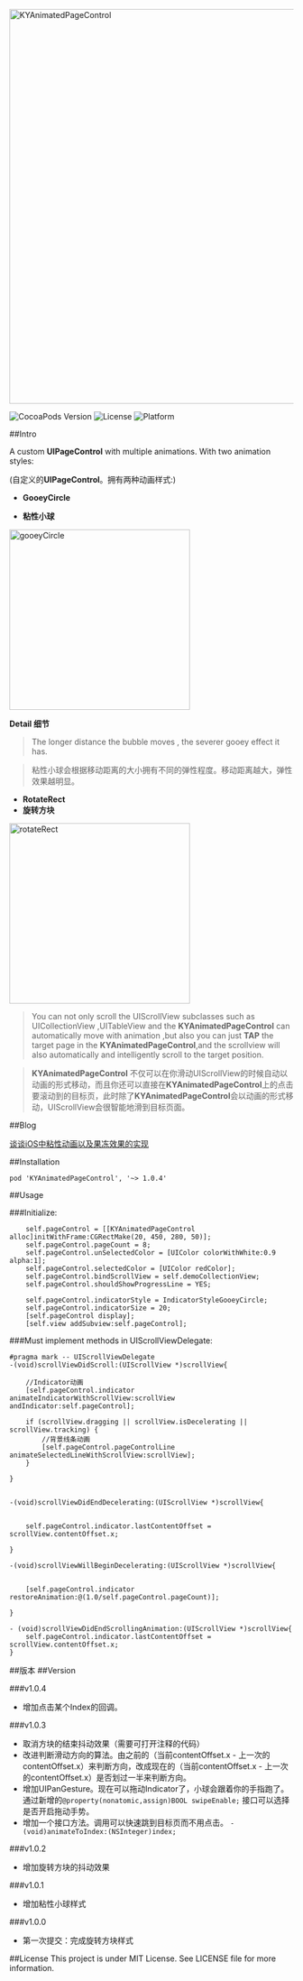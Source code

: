 <p align="left" >
  <img src="logo.png" alt="KYAnimatedPageControl" title="KYAnimatedPageControl" width = "700">
</p>

![CocoaPods Version](https://img.shields.io/badge/pod-v1.0.4-brightgreen.svg)
![License](https://img.shields.io/badge/license-MIT-blue.svg)
![Platform](https://img.shields.io/badge/platform-iOS-red.svg)

##Intro

A custom **UIPageControl** with multiple animations. With two animation styles:

(自定义的**UIPageControl**。拥有两种动画样式:)

* **GooeyCircle**

* **粘性小球** 

<p align="left" >
  <img src="gooeyCircle.gif" alt="gooeyCircle" title="gooeyCircle" width = "320">
</p>

**Detail 细节**
>The longer distance the bubble moves , the severer gooey effect it has.

>粘性小球会根据移动距离的大小拥有不同的弹性程度。移动距离越大，弹性效果越明显。

* **RotateRect**
* **旋转方块**

<p align="left" >
  <img src="rotateRect.gif" alt="rotateRect" title="rotateRect" width = "320">
</p>


> You can not only scroll the UIScrollView subclasses such as UICollectionView ,UITableView and the **KYAnimatedPageControl** can automatically move with animation ,but also you can just **TAP** the target page in the **KYAnimatedPageControl**,and the scrollview will also automatically and intelligently scroll to the target position.

>**KYAnimatedPageControl** 不仅可以在你滑动UIScrollView的时候自动以动画的形式移动，而且你还可以直接在**KYAnimatedPageControl**上的点击要滚动到的目标页，此时除了**KYAnimatedPageControl**会以动画的形式移动，UIScrollView会很智能地滑到目标页面。

##Blog

[谈谈iOS中粘性动画以及果冻效果的实现](http://kittenyang.com/deformationandgooey/)

##Installation

`pod 'KYAnimatedPageControl', '~> 1.0.4'`


##Usage

###Initialize:

```objc
    self.pageControl = [[KYAnimatedPageControl alloc]initWithFrame:CGRectMake(20, 450, 280, 50)];
    self.pageControl.pageCount = 8;
    self.pageControl.unSelectedColor = [UIColor colorWithWhite:0.9 alpha:1];
    self.pageControl.selectedColor = [UIColor redColor];
    self.pageControl.bindScrollView = self.demoCollectionView;
    self.pageControl.shouldShowProgressLine = YES;
    
    self.pageControl.indicatorStyle = IndicatorStyleGooeyCircle;
    self.pageControl.indicatorSize = 20;
    [self.pageControl display];
    [self.view addSubview:self.pageControl];

```

###Must implement methods in UIScrollViewDelegate:

```objc
#pragma mark -- UIScrollViewDelegate
-(void)scrollViewDidScroll:(UIScrollView *)scrollView{

    //Indicator动画
    [self.pageControl.indicator animateIndicatorWithScrollView:scrollView andIndicator:self.pageControl];

    if (scrollView.dragging || scrollView.isDecelerating || scrollView.tracking) {
        //背景线条动画
        [self.pageControl.pageControlLine animateSelectedLineWithScrollView:scrollView];
    }
    
}


-(void)scrollViewDidEndDecelerating:(UIScrollView *)scrollView{
    
    
    self.pageControl.indicator.lastContentOffset = scrollView.contentOffset.x;
    
}

-(void)scrollViewWillBeginDecelerating:(UIScrollView *)scrollView{

    
    [self.pageControl.indicator restoreAnimation:@(1.0/self.pageControl.pageCount)];

}

- (void)scrollViewDidEndScrollingAnimation:(UIScrollView *)scrollView{
    self.pageControl.indicator.lastContentOffset = scrollView.contentOffset.x;
}

```

##版本
##Version

###v1.0.4

 * 增加点击某个Index的回调。


###v1.0.3

 * 取消方块的结束抖动效果（需要可打开注释的代码）
 * 改进判断滑动方向的算法。由之前的（当前contentOffset.x - 上一次的contentOffset.x）来判断方向，改成现在的（当前contentOffset.x - 上一次的contentOffset.x）是否划过一半来判断方向。
 * 增加UIPanGesture。现在可以拖动Indicator了，小球会跟着你的手指跑了。通过新增的`@property(nonatomic,assign)BOOL swipeEnable;` 接口可以选择是否开启拖动手势。
 * 增加一个接口方法。调用可以快速跳到目标页而不用点击。 `-(void)animateToIndex:(NSInteger)index;`


###v1.0.2

 * 增加旋转方块的抖动效果

###v1.0.1 

 * 增加粘性小球样式
 
###v1.0.0
  
  * 第一次提交：完成旋转方块样式
  

##License
This project is under MIT License. See LICENSE file for more information.



